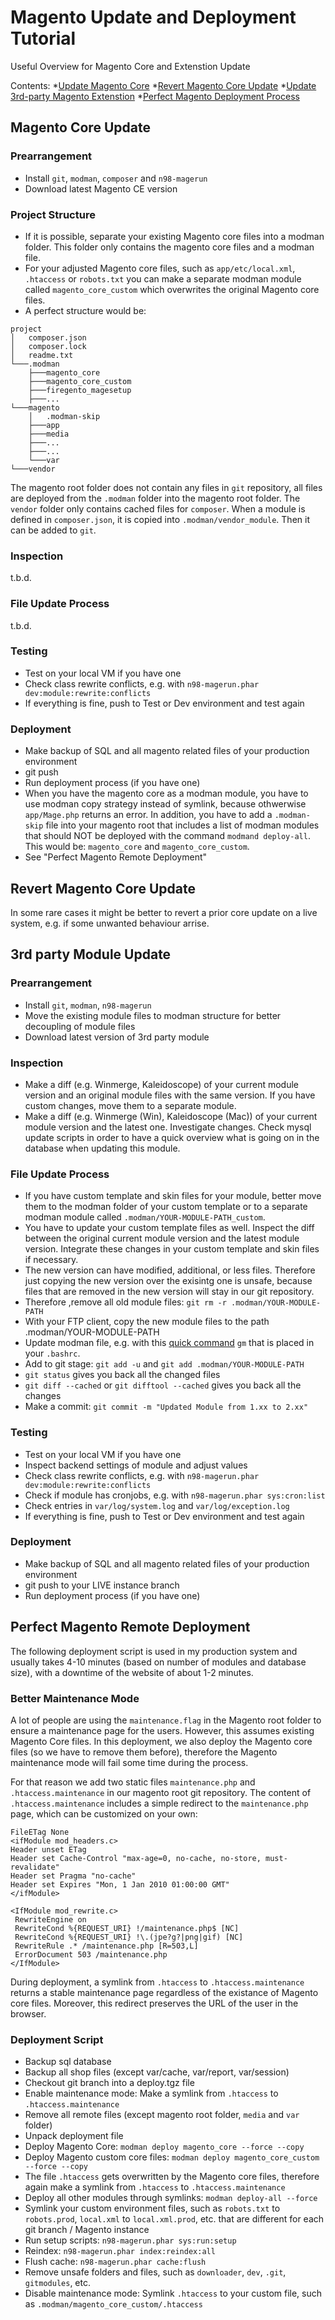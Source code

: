 # Magento Update and Deployment Tutorial
Useful Overview for Magento Core and Extenstion Update

Contents:
*[Update Magento Core](#magento-core-update)
*[Revert Magento Core Update](#revert-magento-core-update)
*[Update 3rd-party Magento Extenstion](#magento-extension-update)
*[Perfect Magento Deployment Process](#perfect-magento-deployment)


## Magento Core Update <a name="magento-core-update"></a>
### Prearrangement
* Install `git`, `modman`, `composer` and `n98-magerun`
* Download latest Magento CE version

### Project Structure
* If it is possible, separate your existing Magento core files into a modman folder. This folder only contains the magento core files and a modman file.
* For your adjusted Magento core files, such as `app/etc/local.xml`, `.htaccess` or `robots.txt` you can make a separate modman module called `magento_core_custom` which overwrites the original Magento core files.
* A perfect structure would be:
```
project
│   composer.json
│   composer.lock  
│   readme.txt
└───.modman
    ├───magento_core
    ├───magento_core_custom
    ├───firegento_magesetup
    ├───...
└───magento
    │   .modman-skip
    ├───app
    ├───media
    ├───...
    ├───...
    └───var
└───vendor    
```
The magento root folder does not contain any files in `git` repository, all files are deployed from the `.modman` folder into the magento root folder. The `vendor` folder only contains cached files for `composer`. When a module is defined in `composer.json`, it is copied into `.modman/vendor_module`. Then it can be added to `git`.

### Inspection
t.b.d.

### File Update Process
t.b.d.

### Testing
* Test on your local VM if you have one
* Check class rewrite conflicts, e.g. with `n98-magerun.phar dev:module:rewrite:conflicts`
* If everything is fine, push to Test or Dev environment and test again

### Deployment
* Make backup of SQL and all magento related files of your production environment
* git push
* Run deployment process (if you have one)
* When you have the magento core as a modman module, you have to use modman copy strategy instead of symlink, because othwerwise `app/Mage.php` returns an error. In addition, you have to add a `.modman-skip` file into your magento root that includes a list of modman modules that should NOT be deployed with the command `modmand deploy-all`. This would be: `magento_core` and `magento_core_custom`.
* See "Perfect Magento Remote Deployment"

## Revert Magento Core Update <a name="revert-magento-core-update"></a>
In some rare cases it might be better to revert a prior core update on a live system, e.g. if some unwanted behaviour arrise.

## 3rd party Module Update <a name="magento-extension-update"></a>
### Prearrangement
* Install `git`, `modman`, `n98-magerun`
* Move the existing module files to modman structure for better decoupling of module files
* Download latest version of 3rd party module

### Inspection
* Make a diff (e.g. Winmerge, Kaleidoscope) of your current module version and an original module files with the same version. If you have custom changes, move them to a separate module.
* Make a diff (e.g. Winmerge (Win), Kaleidoscope (Mac)) of your current module version and the latest one. Investigate changes. Check mysql update scripts in order to have a quick overview what is going on in the database when updating this module.


### File Update Process
* If you have custom template and skin files for your module, better move them to the modman folder of your custom template or to a separate modman module called `.modman/YOUR-MODULE-PATH_custom`.
* You have to update your custom template files as well. Inspect the diff between the original current module version and the latest module version. Integrate these changes in your custom template and skin files if necessary.
* The new version can have modified, additional, or less files. Therefore just copying the new version over the exisintg one is unsafe, because files that are removed in the new version will stay in our git repository.
* Therefore ,remove all old module files: `git rm -r .modman/YOUR-MODULE-PATH`
* With your FTP client, copy the new module files to the path .modman/YOUR-MODULE-PATH
* Update modman file, e.g. with this [quick command](https://gist.github.com/jhoelzl/08d0c7f4edeece4584bf) `gm` that is placed in your `.bashrc`.
* Add to git stage: `git add -u` and `git add .modman/YOUR-MODULE-PATH`
* `git status` gives you back all the changed files
* `git diff --cached` or `git difftool --cached` gives you back all the changes
* Make a commit: `git commit -m "Updated Module from 1.xx to 2.xx"`

### Testing
* Test on your local VM if you have one
* Inspect backend settings of module and adjust values
* Check class rewrite conflicts, e.g. with `n98-magerun.phar dev:module:rewrite:conflicts`
* Check if module has cronjobs, e.g. with `n98-magerun.phar sys:cron:list`
* Check entries in `var/log/system.log` and `var/log/exception.log`
* If everything is fine, push to Test or Dev environment and test again

### Deployment
* Make backup of SQL and all magento related files of your production environment
* git push to your LIVE instance branch
* Run deployment process (if you have one)

## Perfect Magento Remote Deployment <a name="perfect-magento-deployment"></a>
The following deployment script is used in my production system and usually takes 4-10 minutes (based on number of modules and database size), with a downtime of the website of about 1-2 minutes.

### Better Maintenance Mode
A lot of people are using the `maintenance.flag` in the Magento root folder to ensure a maintenance page for the users. However, this assumes existing Magento Core files. In this deployment, we also deploy the Magento core files (so we have to remove them before), therefore the Magento maintenance mode will fail some time during the process.

For that reason we add two static files `maintenance.php` and `.htaccess.maintenance` in our magento root git repository. The content of `.htaccess.maintenance` includes a simple redirect to the `maintenance.php` page, which can be customized on your own:

````
FileETag None  
<ifModule mod_headers.c>  
Header unset ETag  
Header set Cache-Control "max-age=0, no-cache, no-store, must-revalidate"  
Header set Pragma "no-cache"  
Header set Expires "Mon, 1 Jan 2010 01:00:00 GMT"  
</ifModule>  

<IfModule mod_rewrite.c>
 RewriteEngine on
 RewriteCond %{REQUEST_URI} !/maintenance.php$ [NC]
 RewriteCond %{REQUEST_URI} !\.(jpe?g?|png|gif) [NC]
 RewriteRule .* /maintenance.php [R=503,L]
 ErrorDocument 503 /maintenance.php
</IfModule>
````

During deployment, a symlink from `.htaccess` to `.htaccess.maintenance` returns a stable maintenance page regardless of the existance of Magento core files. Moreover, this redirect preserves the URL of the user in the browser.

### Deployment Script
* Backup sql database 
* Backup all shop files (except var/cache, var/report, var/session)
* Checkout git branch into a deploy.tgz file
* Enable maintenance mode: Make a symlink from `.htaccess` to `.htaccess.maintenance` 
* Remove all remote files (except magento root folder, `media` and `var` folder)
* Unpack deployment file
* Deploy Magento Core: `modman deploy magento_core --force --copy`
* Deploy Magento custom core files:  `modman deploy magento_core_custom --force --copy`
* The file `.htaccess` gets overwritten by the Magento core files, therefore again make a symlink from `.htaccess` to `.htaccess.maintenance` 
* Deploy all other modules through symlinks: `modman deploy-all --force`
* Symlink your custom environment files, such as `robots.txt` to `robots.prod`, `local.xml` to `local.xml.prod`, etc. that are different for each git branch / Magento instance
* Run setup scripts: `n98-magerun.phar sys:run:setup`
* Reindex: `n98-magerun.phar index:reindex:all`
* Flush cache: `n98-magerun.phar cache:flush`
* Remove unsafe folders and files, such as `downloader`, `dev`, `.git`, `gitmodules`, etc.
* Disable maintenance mode: Symlink `.htaccess` to your custom file, such as `.modman/magento_core_custom/.htaccess`
